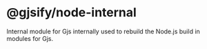 # @gjsify/node-internal

Internal module for Gjs internally used to rebuild the Node.js build in modules for Gjs. 